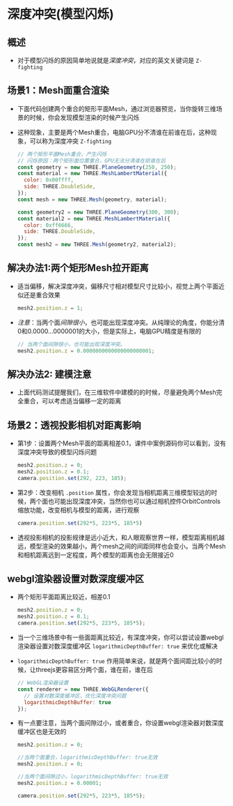 # 深度冲突(模型闪烁)

## 概述

+ 对于模型闪烁的原因简单地说就是*深度冲突*，对应的英文关键词是 `Z-fighting`

## 场景1：Mesh面重合渲染

+ 下面代码创建两个重合的矩形平面Mesh，通过浏览器预览，当你旋转三维场景的时候，你会发现模型渲染的时候产生闪烁

+ 这种现象，主要是两个Mesh重合，电脑GPU分不清谁在前谁在后，这种现象，可以称为深度冲突 `Z-fighting`

  ```js
  // 两个矩形平面Mesh重合，产生闪烁
  // 闪烁原因：两个矩形面位置重合，GPU无法分清谁在前谁在后
  const geometry = new THREE.PlaneGeometry(250, 250);
  const material = new THREE.MeshLambertMaterial({
    color: 0x00ffff,
    side: THREE.DoubleSide,
  });
  const mesh = new THREE.Mesh(geometry, material);

  const geometry2 = new THREE.PlaneGeometry(300, 300);
  const material2 = new THREE.MeshLambertMaterial({
    color: 0xff6666,
    side: THREE.DoubleSide,
  });
  const mesh2 = new THREE.Mesh(geometry2, material2);
  ```

## 解决办法1:两个矩形Mesh拉开距离

+ 适当偏移，解决深度冲突，偏移尺寸相对模型尺寸比较小，视觉上两个平面近似还是重合效果

  ```js
  mesh2.position.z = 1;
  ```

+ *注意*：当两个面*间隙很小*，也可能出现深度冲突。从纯理论的角度，你能分清0和0.0000...0000001的大小，但是实际上，电脑GPU精度是有限的

  ```js
  // 当两个面间隙很小，也可能出现深度冲突。
  mesh2.position.z = 0.0000000000000000000001;
  ```

## 解决办法2: 建模注意

+ 上面代码测试提醒我们，在三维软件中建模的的时候，尽量避免两个Mesh完全重合，可以考虑适当偏移一定的距离

## 场景2：透视投影相机对距离影响

+ 第1步：设置两个Mesh平面的距离相差0.1，课件中案例源码你可以看到，没有深度冲突导致的模型闪烁问题

  ```js
  mesh2.position.z = 0;
  mesh2.position.z = 0.1;
  camera.position.set(292, 223, 185);
  ```

+ 第2步：改变相机 `.position` 属性，你会发现当相机距离三维模型较远的时候，两个面也可能出现深度冲突，当然你也可以通过相机控件OrbitControls缩放功能，改变相机与模型的距离，进行观察

  ```js
  camera.position.set(292*5, 223*5, 185*5)
  ```

+ 透视投影相机的投影规律是远小近大，和人眼观察世界一样，模型距离相机越远，模型渲染的效果越小，两个mesh之间的间距同样也会变小。当两个Mesh和相机距离远到一定程度，两个模型的距离也会无限接近0

## webgl渲染器设置对数深度缓冲区

+ 两个矩形平面距离比较近，相差0.1

  ```js
  mesh2.position.z = 0;
  mesh2.position.z = 0.1;
  camera.position.set(292*5, 223*5, 185*5);
  ```

+ 当一个三维场景中有一些面距离比较近，有深度冲突，你可以尝试设置webgl渲染器设置对数深度缓冲区 `logarithmicDepthBuffer: true` 来优化或解决
+ `logarithmicDepthBuffer: true` 作用简单来说，就是两个面间距比较小的时候，让threejs更容易区分两个面，谁在前，谁在后

  ```js
  // WebGL渲染器设置
  const renderer = new THREE.WebGLRenderer({
    // 设置对数深度缓冲区，优化深度冲突问题
    logarithmicDepthBuffer: true
  });
  ```

+ 有一点要注意，当两个面间隙过小，或者重合，你设置webgl渲染器对数深度缓冲区也是无效的

  ```js
  mesh2.position.z = 0;

  //当两个面重合，logarithmicDepthBuffer: true无效
  mesh2.position.z = 0;

  //当两个面间隙过小，logarithmicDepthBuffer: true无效
  mesh2.position.z = 0.00001;

  camera.position.set(292*5, 223*5, 185*5);
  ```
